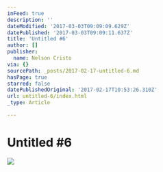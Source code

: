 ```yaml
---
inFeed: true
description: ''
dateModified: '2017-03-03T09:09:09.629Z'
datePublished: '2017-03-03T09:09:11.637Z'
title: 'Untitled #6'
author: []
publisher:
  name: Nelson Cristo
via: {}
sourcePath: _posts/2017-02-17-untitled-6.md
hasPage: true
starred: false
datePublishedOriginal: '2017-02-17T10:53:26.310Z'
url: untitled-6/index.html
_type: Article

---
```

# Untitled \#6
![](https://the-grid-user-content.s3-us-west-2.amazonaws.com/54a2ee26-e78c-481a-b4ab-0c55f7d708c7.jpg)